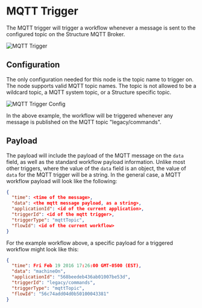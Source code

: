# MQTT Trigger

The MQTT trigger will trigger a workflow whenever a message is sent to the configured topic on the Structure MQTT Broker.

![MQTT Trigger](/images/workflows/triggers/mqtt-trigger.png "MQTT Trigger")

## Configuration

The only configuration needed for this node is the topic name to trigger on.  The node supports valid MQTT topic names.  The topic is not allowed to be a wildcard topic, a MQTT system topic, or a Structure specific topic.

![MQTT Trigger Config](/images/workflows/triggers/mqtt-trigger-config.png "MQTT Trigger Config")

In the above example, the workflow will be triggered whenever any message is published on the MQTT topic "legacy/commands".

## Payload

The payload will include the payload of the MQTT message on the `data` field, as well as the standard workflow payload information.  Unlike most other triggers, where the value of the `data` field is an object, the value of `data` for the MQTT trigger will be a string.  In the general case, a MQTT workflow payload will look like the following:

```json
{
  "time": <time of the message>,
  "data": <the mqtt message payload, as a string>,
  "applicationId": <id of the current application>,
  "triggerId": <id of the mqtt trigger>,
  "triggerType": "mqttTopic",
  "flowId": <id of the current workflow>
}
```

For the example workflow above, a specific payload for a triggered workflow might look like this:

```json
{
  "time": Fri Feb 19 2016 17:26:00 GMT-0500 (EST),
  "data": "machineOn",
  "applicationId": "568beedeb436ab01007be53d",
  "triggerId": "legacy/commands",
  "triggerType": "mqttTopic",
  "flowId": "56c74add04d0b50100043381"
}
```
